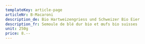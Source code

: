 ```yaml
---
templateKey: article-page
articleNr: B-Macaroni
description_de: Bio Hartweizengriess und Schweizer Bio Eier
description_fr: Semoule de blé dur bio et œufs bio suisses
unit: 250g
price: 8.--
---
```


